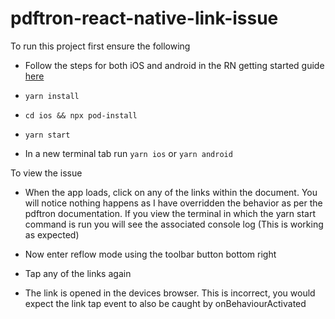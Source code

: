 # pdftron-react-native-link-issue

To run this project first ensure the following

- Follow the steps for both iOS and android in the RN getting started guide [here](https://reactnative.dev/docs/set-up-your-environment)

- `yarn install`

- `cd ios && npx pod-install`

- `yarn start`

- In a new terminal tab run `yarn ios` or `yarn android`


To view the issue

- When the app loads, click on any of the links within the document. You will notice nothing happens as I have overridden the behavior as per the pdftron documentation. If you view the terminal in which the yarn start command is run you will see the associated console log (This is working as expected)

- Now enter reflow mode using the toolbar button bottom right

- Tap any of the links again

- The link is opened in the devices browser. This is incorrect, you would expect the link tap event to also be caught by onBehaviourActivated
